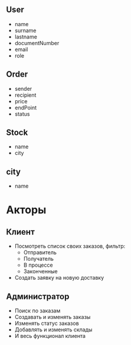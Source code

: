 ## User

- name
- surname
- lastname
- documentNumber
- email
- role

## Order

- sender
- recipient
- price
- endPoint
- status

## Stock

- name
- city

## city

- name

# Акторы

## Клиент

- Посмотреть список своих заказов, фильтр:
  - Отправитель
  - Получатель
  - В процессе
  - Законченные
- Создать заявку на новую доставку

## Администратор

- Поиск по заказам
- Создавать и изменять заказы
- Изменять статус заказов
- Добавлять и изменять склады
- И весь функционал клиента
